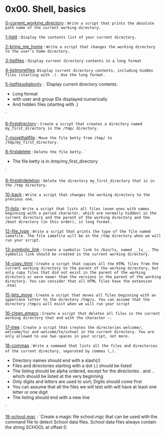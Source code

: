 # 0x00. Shell, basics

[0-current_working_directory](./0-current_working_directory) : `Write a script that prints the absolute path name of the current working directory.`

[1-listit](./1-listit) : `Display the contents list of your current directory.`

[2-bring_me_home](./2-bring_me_home) : `Write a script that changes the working directory to the user’s home directory.`

[3-listfiles](./3-listfiles) : `Display current directory contents in a long format`

[4-listmorefiles](./4-listmorefiles) :`Display current directory contents, including hidden files (starting with .). Use the long format.`

[5-listfilesdigitonly](./5-listfilesdigitonly) : `Display current directory contents. 
<ul>
  <li>Long format</li>
  <li>with user and group IDs displayed numerically</li>
  <li>And hidden files (starting with .)</li>
</ul>`

[6-firstdirectory](./6-firstdirectory) : `Create a script that creates a directory named my_first_directory in the /tmp/ directory.`

[7-movethatfile](./7-movethatfile) : `Move the file betty from /tmp/ to /tmp/my_first_directory.`

[8-firstdelete](./8-firstdelete) : `Delete the file betty.`
`<ul>
  <li>The file betty is in /tmp/my_first_directory</li>
</ul>`

[9-firstdirdeletion](./9-firstdirdeletion) : `Delete the directory my_first_directory that is in the /tmp directory.`

[10-back](./10-back) : `Write a script that changes the working directory to the previous one.`

[11-lists](./11-lists) : `Write a script that lists all files (even ones with names beginning with a period character, which are normally hidden) in the current directory and the parent of the working directory and the /boot directory (in this order), in long format.`

[12-file_type](./12-file_type) : `Write a script that prints the type of the file named iamafile. The file iamafile will be in the /tmp directory when we will run your script.`

[13-symbolic_link](./13-symbolic_link) : `Create a symbolic link to /bin/ls, named __ls__. The symbolic link should be created in the current working directory.`

[14-copy_html](./14-copy_html) : `Create a script that copies all the HTML files from the current working directory to the parent of the working directory, but only copy files that did not exist in the parent of the working directory or were newer than the versions in the parent of the working directory. You can consider that all HTML files have the extension .html`

[15-lets_move](./15-lets_move) : `Create a script that moves all files beginning with an uppercase letter to the directory /tmp/u. You can assume that the directory /tmp/u will exist when we will run your script`

[16-clean_emacs](./16-clean_emacs) : `Create a script that deletes all files in the current working directory that end with the character ~.`

[17-tree](./17-tree) : `Create a script that creates the directories welcome/, welcome/to/ and welcome/to/school in the current directory. You are only allowed to use two spaces in your script, not more.`

[18-commas](./18-commas) : `Write a command that lists all the files and directories of the current directory, separated by commas (,).`
`<ul>
  <li>Directory names should end with a slash(/)</li>
  <li>Files and directories starting with a dot (.) should be listed</li>
  <li>The listing should be alpha ordered, except for the directories . and .. which should be listed at the very beginning</li>
  <li>Only digits and letters are used to sort; Digits should come first</li>
  <li>You can assume that all the files we will test with will have at least one letter or one digit</li>
  <li>The listing should end with a new line</li>
</ul>`

[19-school.mgc](./school.mgc) : `Create a magic file school.mgc that can be used with the command file to detect School data files. School data files always contain the string SCHOOL at offset 0.
